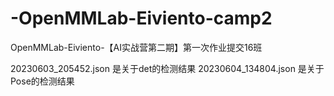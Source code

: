 # -OpenMMLab-Eiviento-camp2
 OpenMMLab-Eiviento-【AI实战营第二期】第一次作业提交16班


20230603_205452.json  是关于det的检测结果
20230604_134804.json  是关于Pose的检测结果
